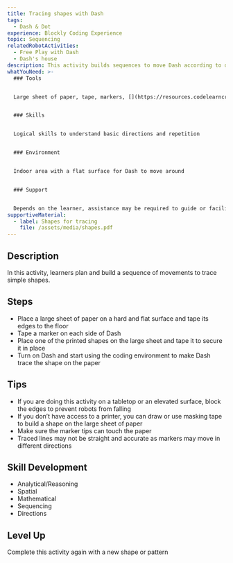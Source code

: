 ```yaml
---
title: Tracing shapes with Dash
tags:
  - Dash & Dot
experience: Blockly Coding Experience
topic: Sequencing
relatedRobotActivities:
  - Free Play with Dash
  - Dash's house
description: This activity builds sequences to move Dash according to different shapes.
whatYouNeed: >-
  ### Tools


  Large sheet of paper, tape, markers, [](https://resources.codelearncreate.org/PDF/Shapes.pdf)Shapes for tracing, a device to access Weavly and/or Block.ly, Dash 


  ### Skills


  Logical skills to understand basic directions and repetition


  ### Environment


  Indoor area with a flat surface for Dash to move around


  ### Support


  Depends on the learner, assistance may be required to guide or facilitate
supportiveMaterial:
  - label: Shapes for tracing
    file: /assets/media/shapes.pdf
---
```

## Description

In this activity, learners plan and build a sequence of movements to trace simple shapes.

## Steps

* Place a large sheet of paper on a hard and flat surface and tape its edges to the floor
* Tape a marker on each side of Dash
* Place one of the printed shapes on the large sheet and tape it to secure it in place
* Turn on Dash and start using the coding environment to make Dash trace the shape on the paper

## **Tips**

* If you are doing this activity on a tabletop or an elevated surface, block the edges to prevent robots from falling
* If you don’t have access to a printer, you can draw or use masking tape to build a shape on the large sheet of paper
* Make sure the marker tips can touch the paper
* Traced lines may not be straight and accurate as markers may move in different directions

## Skill Development

* Analytical/Reasoning
* Spatial
* Mathematical
* Sequencing
* Directions

## Level Up 

Complete this activity again with a new shape or pattern